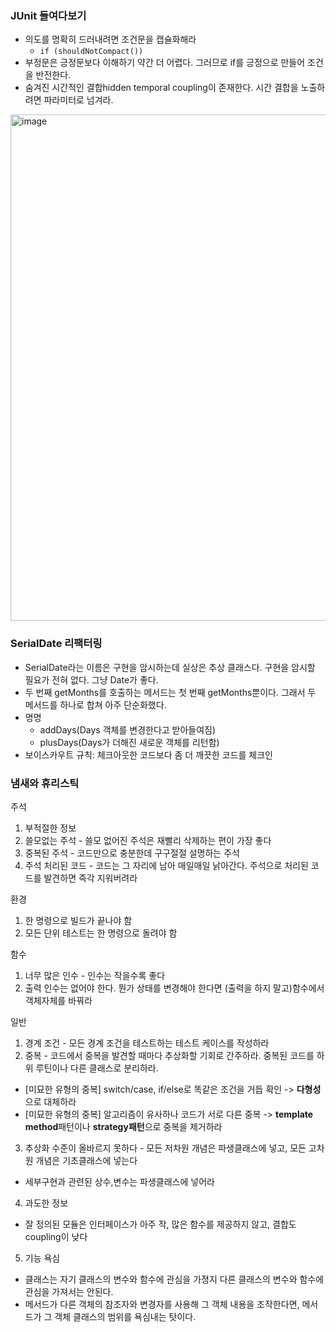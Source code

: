 ### JUnit 들여다보기
- 의도를 명확히 드러내려면 조건문을 캡슐화해라
  - `if (shouldNotCompact())`
- 부정문은 긍정문보다 이해하기 약간 더 어렵다. 그러므로 if를 긍정으로 만들어 조건을 반전한다.
- 숨겨진 시간적인 결합hidden temporal coupling이 존재한다. 시간 결합을 노출하려면 파라미터로 넘겨라.
<img width="810" alt="image" src="https://github.com/Growth-Collectors/Clean-Code/assets/8848124/b348871e-8b46-4a3f-9bc5-7939f968e659">

### SerialDate 리팩터링
- SerialDate라는 이름은 구현을 암시하는데 실상은 추상 클래스다. 구현을 암시할 필요가 전혀 없다. 그냥 Date가 좋다.
- 두 번째 getMonths를 호출하는 메서드는 첫 번째 getMonths뿐이다. 그래서 두 메서드를 하나로 합쳐 아주 단순화했다.
- 명명
  - addDays(Days 객체를 변경한다고 받아들여짐)
  - plusDays(Days가 더해진 새로운 객체를 리턴함)
- 보이스카우트 규칙: 체크아웃한 코드보다 좀 더 깨끗한 코드를 체크인


### 냄새와 휴리스틱
주석
1. 부적절한 정보
2. 쓸모없는 주석 - 쓸모 없어진 주석은 재빨리 삭제하는 편이 가장 좋다
3. 중복된 주석 - 코드만으로 충분한데 구구절절 설명하는 주석
4. 주석 처리된 코드 - 코드는 그 자리에 남아 매일매일 낡아간다. 주석으로 처리된 코드를 발견하면 즉각 지워버려라

환경
1. 한 명령으로 빌드가 끝나야 함
2. 모든 단위 테스트는 한 명령으로 돌려야 함

함수
1. 너무 많은 인수 - 인수는 작을수록 좋다
2. 출력 인수는 없어야 한다. 뭔가 상태를 변경해야 한다면 (출력을 하지 말고)함수에서 객체자체를 바꿔라

일반
1. 경계 조건 - 모든 경계 조건을 테스트하는 테스트 케이스를 작성하라
2. 중복 - 코드에서 중복을 발견할 때마다 추상화할 기회로 간주하라. 중복된 코드를 하위 루틴이나 다른 클래스로 분리하라.
  - [미묘한 유형의 중복] switch/case, if/else로 똑같은 조건을 거듭 확인 -> **다형성**으로 대체하라
  - [미묘한 유형의 중복] 알고리즘이 유사하나 코드가 서로 다른 중복 -> **template method**패턴이나 **strategy패턴**으로 중복을 제거하라
3. 추상화 수준이 올바르지 못하다 - 모든 저차원 개념은 파생클래스에 넣고, 모든 고차원 개념은 기초클래스에 넣는다
  - 세부구현과 관련된 상수,변수는 파생클래스에 넣어라
4. 과도한 정보
  - 잘 정의된 모듈은 인터페이스가 아주 작, 많은 함수를 제공하지 않고, 결합도coupling이 낮다
5. 기능 욕심
  - 클래스는 자기 클래스의 변수와 함수에 관심을 가졍지 다른 클래스의 변수와 함수에 관심을 가져서는 안된다.
  - 메서드가 다른 객체의 참조자와 변경자를 사용해 그 객체 내용을 조작한다면, 메서드가 그 객체 클래스의 범위를 욕심내는 탓이다.
